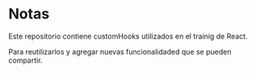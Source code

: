 # Notas

Este repositorio contiene customHooks utilizados en el trainig de React.

Para reutilizarlos y agregar nuevas funcionalidaded que se pueden compartir.
